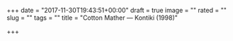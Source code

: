 +++
date = "2017-11-30T19:43:51+00:00"
draft = true
image = ""
rated = ""
slug = ""
tags = ""
title = "Cotton Mather — Kontiki (1998)"

+++
